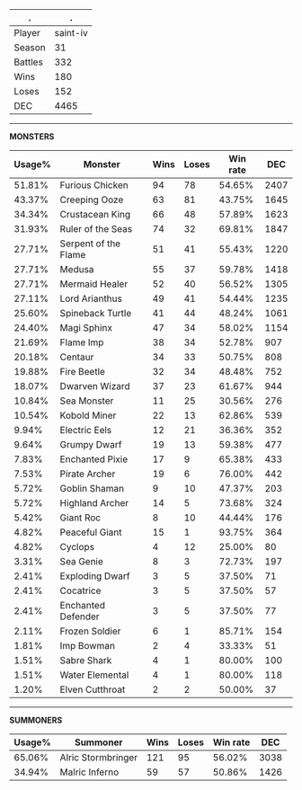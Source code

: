.|.
|-|-
Player|saint-iv
Season|31
Battles|332
Wins|180
Loses|152
DEC|4465

---
**MONSTERS**

Usage%|Monster|Wins|Loses|Win rate|DEC|
-|-|-|-|-|-|
51.81%|Furious Chicken|94|78|54.65%|2407|
43.37%|Creeping Ooze|63|81|43.75%|1645|
34.34%|Crustacean King|66|48|57.89%|1623|
31.93%|Ruler of the Seas|74|32|69.81%|1847|
27.71%|Serpent of the Flame|51|41|55.43%|1220|
27.71%|Medusa|55|37|59.78%|1418|
27.71%|Mermaid Healer|52|40|56.52%|1305|
27.11%|Lord Arianthus|49|41|54.44%|1235|
25.60%|Spineback Turtle|41|44|48.24%|1061|
24.40%|Magi Sphinx|47|34|58.02%|1154|
21.69%|Flame Imp|38|34|52.78%|907|
20.18%|Centaur|34|33|50.75%|808|
19.88%|Fire Beetle|32|34|48.48%|752|
18.07%|Dwarven Wizard|37|23|61.67%|944|
10.84%|Sea Monster|11|25|30.56%|276|
10.54%|Kobold Miner|22|13|62.86%|539|
9.94%|Electric Eels|12|21|36.36%|352|
9.64%|Grumpy Dwarf|19|13|59.38%|477|
7.83%|Enchanted Pixie|17|9|65.38%|433|
7.53%|Pirate Archer|19|6|76.00%|442|
5.72%|Goblin Shaman|9|10|47.37%|203|
5.72%|Highland Archer|14|5|73.68%|324|
5.42%|Giant Roc|8|10|44.44%|176|
4.82%|Peaceful Giant|15|1|93.75%|364|
4.82%|Cyclops|4|12|25.00%|80|
3.31%|Sea Genie|8|3|72.73%|197|
2.41%|Exploding Dwarf|3|5|37.50%|71|
2.41%|Cocatrice|3|5|37.50%|57|
2.41%|Enchanted Defender|3|5|37.50%|77|
2.11%|Frozen Soldier|6|1|85.71%|154|
1.81%|Imp Bowman|2|4|33.33%|51|
1.51%|Sabre Shark|4|1|80.00%|100|
1.51%|Water Elemental|4|1|80.00%|118|
1.20%|Elven Cutthroat|2|2|50.00%|37|

---
**SUMMONERS**

Usage%|Summoner|Wins|Loses|Win rate|DEC|
-|-|-|-|-|-|
65.06%|Alric Stormbringer|121|95|56.02%|3038|
34.94%|Malric Inferno|59|57|50.86%|1426|

